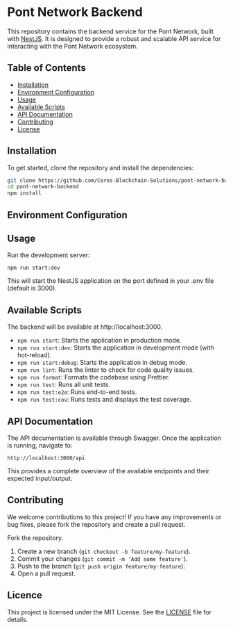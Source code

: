 # Pont Network Backend

This repository contains the backend service for the Pont Network, built with [NestJS](https://nestjs.com/). It is designed to provide a robust and scalable API service for interacting with the Pont Network ecosystem.

## Table of Contents

- [Installation](#installation)
- [Environment Configuration](#environment-configuration)
- [Usage](#usage)
- [Available Scripts](#available-scripts)
- [API Documentation](#api-documentation)
- [Contributing](#contributing)
- [License](#license)

## Installation

To get started, clone the repository and install the dependencies:

```bash
git clone https://github.com/Ceres-Blockchain-Solutions/pont-network-backend.git
cd pont-network-backend
npm install
```

## Environment Configuration
## Usage
Run the development server:
```
npm run start:dev
```
This will start the NestJS application on the port defined in your .env file (default is 3000).

## Available Scripts
The backend will be available at http://localhost:3000.
- ```npm run start```: Starts the application in production mode.
- ```npm run start:dev```: Starts the application in development mode (with hot-reload).
- ```npm run start:debug```: Starts the application in debug mode.
- ```npm run lint```: Runs the linter to check for code quality issues.
- ```npm run format```: Formats the codebase using Prettier.
- ```npm run test```: Runs all unit tests.
- ```npm run test:e2e```: Runs end-to-end tests.
- ```npm run test:cov```: Runs tests and displays the test coverage.

## API Documentation
The API documentation is available through Swagger. Once the application is running, navigate to:

```
http://localhost:3000/api
```
This provides a complete overview of the available endpoints and their expected input/output.

## Contributing
We welcome contributions to this project! If you have any improvements or bug fixes, please fork the repository and create a pull request.

Fork the repository.
1. Create a new branch (```git checkout -b feature/my-feature```).
2. Commit your changes (```git commit -m 'Add some feature'```).
3. Push to the branch (```git push origin feature/my-feature```).
4. Open a pull request.

## Licence
This project is licensed under the MIT License. See the [LICENSE](LICENSE) file for details.
